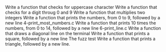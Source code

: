 Write a function that checks for uppercase character
Write a function that checks for a digit throug 0 and 9
Write a function that multiplies two integers
Write a function that prints the numbers, from 0 to 9, followed by a new line
4-print_most_numbers.c
Write a function that prints 10 times the numbers, from 0 to 14, followed by a new line
6-print_line.c
Write a function that draws a diagonal line on the terminal
Write a function that prints a square, followed by a new line
The fuzz test
Write a function that prints a triangle, followed by a new line.
